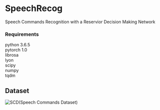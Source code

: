 # SpeechRecog
Speech Commands Recognition with a Reservior Decision Making Network

### Requirements
python 3.6.5\
pytorch 1.0\
librosa\
lyon\
scipy\
numpy\
tqdm

## Dataset
![SCD](https://www.kaggle.com/c/tensorflow-speech-recognition-challenge/data)(Speech Commands Dataset)

